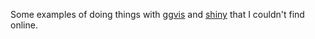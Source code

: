 Some examples of doing things with [ggvis](ggvis.rstudio.com) and [shiny](shiny.rstudio.com) that I couldn't find online.
